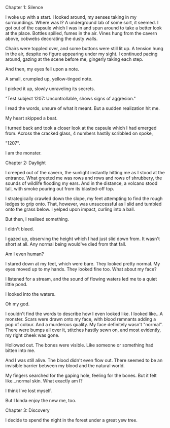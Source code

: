 Chapter 1: Silence

I woke up with a start.
I looked around, my senses taking in my surroundings. Where was I? A underground lab of some sort, it seemed. 
I got out of the capsule which I was in and spun around to take a better look at the place. Bottles spilled, fumes in the air. Vines hung from the cavern above, cobwebs decorating the dusty walls.

Chairs were toppled over, and some buttons were still lit up. A tension hung in the air, despite no figure appearing under my sight. 
I continued pacing around, gazing at the scene before me, gingerly taking each step. 

And then, my eyes fell upon a note.

A small, crumpled up, yellow-tinged note.

I picked it up, slowly unraveling its secrets.

"Test subject 1207: Uncontrollable, shows signs of aggresion." 

I read the words, unsure of what it meant.
But a sudden realization hit me.

My heart skipped a beat.

I turned back and took a closer look at the capsule which I had emerged from.
Across the cracked glass, 4 numbers hastily scribbled on spoke,

"1207".

I am the monster. 

Chapter 2: Daylight

I creeped out of the cavern, the sunlight instantly hitting me as I stood at the entrance. What greeted me was rows and rows and rows of shrubbery, the sounds of wildlife flooding my ears. And in the distance, a volcano stood tall, with smoke pouring out from its blasted-off top. 

I strategically crawled down the slope, my feet attempting to find the rough ledges to grip onto. That, however, was unsuccessful as I slid and tumbled onto the grass below. I yelped upon impact, curling into a ball. 

But then, I realised something. 

I didn't bleed. 

I gazed up, observing the height which I had just slid down from. It wasn't short at all. Any normal being would've died from that fall. 

Am I even human?

I stared down at my feet, which were bare. They looked pretty normal. My eyes moved up to my hands. They looked fine too. What about my face?

I listened for a stream, and the sound of flowing waters led me to a quiet little pond.

I looked into the waters.

Oh my god.

I couldn't find the words to describe how I even looked like. I looked like...A monster. Scars were drawn onto my face, with blood remnants adding a pop of colour.
And a murderous quality.
My face definitely wasn't "normal". There were bumps all over it, stitches hastily sewn on, and most evidently, my right cheek was gone.

Hollowed out. The bones were visible. Like someone or something had bitten into me.

And I was still alive. The blood didn't even flow out. There seemed to be an invisible barrier between my blood and the natural world. 

My fingers searched for the gaping hole, feeling for the bones. But it felt like...normal skin. What exactly am I?

I think I've lost myself.

But I kinda enjoy the new me, too.

Chapter 3: Discovery

I decide to spend the night in the forest under a great yew tree. 
